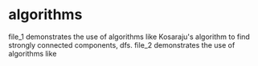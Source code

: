 # algorithms
file_1 demonstrates the use of algorithms like Kosaraju's algorithm to find strongly connected components, dfs.
file_2 demonstrates the use of algorithms like 
